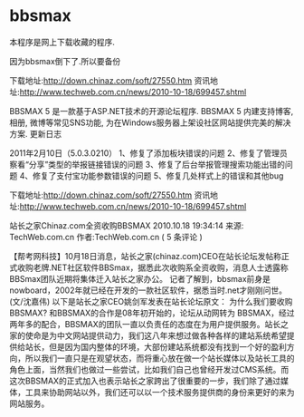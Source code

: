 # bbsmax


本程序是网上下载收藏的程序.

因为bbsmax倒下了.所以要备份

下载地址:http://down.chinaz.com/soft/27550.htm
资讯地址:http://www.techweb.com.cn/news/2010-10-18/699457.shtml



 BBSMAX 5 是一款基于ASP.NET技术的开源论坛程序. BBSMAX 5 内建支持博客, 相册, 微博等常见SNS功能, 为在Windows服务器上架设社区网站提供完美的解决方案.
更新日志

2011年2月10日（5.0.3.0210）
1、修复了添加板块错误的问题
2、修复了管理员察看“分享”类型的举报链接错误的问题
3、修复了后台举报管理搜索功能出错的问题
4、修复了支付宝功能参数错误的问题
5、修复几处样式上的错误和其他bug

下载地址:http://down.chinaz.com/soft/27550.htm
资讯地址:http://www.techweb.com.cn/news/2010-10-18/699457.shtml


站长之家Chinaz.com全资收购BBSMAX
2010.10.18 19:34:14	 来源: TechWeb.com.cn	 作者:TechWeb.com.cn ( 5 条评论 )
 
【帮考网科技】10月18日消息，站长之家(chinaz.com)CEO在站长论坛发帖称正式收购老牌.NET社区软件BBSmax，据悉此次收购系全资收购，消息人士透露称BBSmax团队近期将集体迁入站长之家办公。
记者了解到，bbsmax前身是nowboard，2002年就已经在开发的一款社区软件，据悉当时.net才刚刚问世。(文/沈嘉伟)
以下是站长之家CEO姚剑军发表在站长论坛原文：
为什么我们要收购BBSMAX?
和BBSMAX的合作是08年初开始的，论坛从动网转为 BBSMAX，经过两年多的配合，BBSMAX的团队一直以负责任的态度在为用户提供服务。站长之家的使命是为中文网站提供动力，我们这八年来想过做各种各样的建站系统希望提供给站长，但是因为国内整体的环境，大部份建站系统都没有找到一个好的盈利方向，所以我们一直只是在观望状态，而将重心放在做一个站长媒体以及站长工具的角色上面，当然我们也做过一些尝试，比如我们自己也曾经开发过CMS系统。而这次BBSMAX的正式加入也表示站长之家跨出了很重要的一步，我们除了通过媒体，工具来协助网站以外，我们还可以以一个技术服务提供商的身份来更好的来为网站服务。
